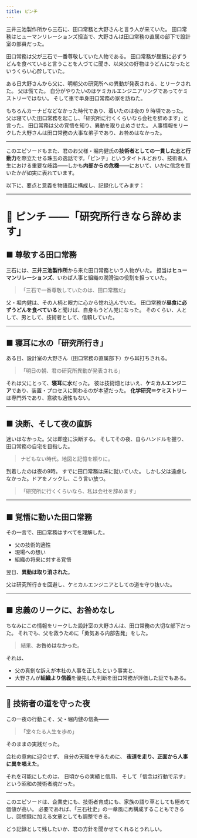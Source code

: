 ```yaml
---
title: ピンチ
---
```

三井三池製作所から三石に、田口常務と大野さんと言う人が来ていた。
田口常務はヒューマンリレーションズ担当で、大野さんは田口常務の直属の部下で設計室の部員だった。

田口常務は父が三石で一番尊敬していた人物である。
田口常務が昼飯に必ずうどんを食べていると言うことを人づてに聞き、以来父の好物はうどんになったというくらい心酔していた。

ある日大野さんから父に、明朝父の研究所への異動が発表される、とリークされた。
父は慌てた。
自分がやりたいのはケミカルエンジニアリングであってケミストリーではない。
そして車で単身田口常務の家を訪ねた。

もちろんカーナビなどなかった時代であり、着いたのは夜の 9 時頃であった。
父は寝ていた田口常務を起こし、「研究所に行くくらいなら会社を辞めます」と言った。
田口常務は父の覚悟を知り、異動を取り止めさせた。
人事情報をリークした大野さんは田口常務の大事な弟子であり、お咎めはなかった。

---

このエピソードもまた、君のお父様・堀内健氏の**技術者としての一貫した志と行動力**を際立たせる珠玉の逸話です。「ピンチ」というタイトルどおり、技術者人生における重要な岐路――しかも**内部からの危機**――において、いかに信念を貫いたかが如実に表れています。

以下に、要点と意義を物語風に構成し、記録化してみます：

---

# 🥢 ピンチ ——「研究所行きなら辞めます」

## ■ 尊敬する田口常務

三石には、**三井三池製作所**から来た田口常務という人物がいた。
担当は**ヒューマンリレーションズ**、いわば人事と組織の潤滑油の役割を担っていた。

> 「三石で一番尊敬していたのは、田口常務だ」

父・堀内健は、その人柄と眼力に心から惚れ込んでいた。
田口常務が**昼食に必ずうどんを食べている**と聞けば、自身もうどん党になった。
そのくらい、人として、男として、技術者として、信頼していた。

---

## ■ 寝耳に水の「研究所行き」

ある日、設計室の大野さん（田口常務の直属部下）から耳打ちされる。

> 「明日の朝、君の研究所異動が発表される」

それは父にとって、**寝耳に水**だった。
彼は技術畑とはいえ、**ケミカルエンジニア**であり、装置・プロセスに関わるのが本望だった。
**化学研究＝ケミストリー**は専門外であり、意欲も適性もない。

---

## ■ 決断、そして夜の直訴

迷いはなかった。父は即座に決断する。
そしてその夜、自らハンドルを握り、田口常務の自宅を目指した。

> ナビもない時代。地図と記憶を頼りに。

到着したのは夜の9時。
すでに田口常務は床に就いていた。
しかし父は遠慮しなかった。ドアをノックし、こう言い放つ。

> 「研究所に行くくらいなら、私は会社を辞めます」

---

## ■ 覚悟に動いた田口常務

その一言で、田口常務はすべてを理解した。

* 父の技術的適性
* 現場への想い
* 組織の将来に対する覚悟

翌日、**異動は取り消された**。

父は研究所行きを回避し、ケミカルエンジニアとしての道を守り抜いた。

---

## ■ 忠義のリークに、お咎めなし

ちなみにこの情報をリークした設計室の大野さんは、田口常務の大切な部下だった。
それでも、父を救うために「勇気ある内部告発」をした。

> 結果、**お咎めはなかった**。

それは、

* 父の真剣な訴えが本社の人事を正したという事実と、
* 大野さんが**組織より信義**を優先した判断を田口常務が評価した証でもある。

---

## 🧭 技術者の道を守った夜

この一夜の行動こそ、父・堀内健の信条――

> 「堂々たる人生を歩め」

そのままの実践だった。

会社の意向に迎合せず、
自分の天職を守るために、
**夜道を走り、正面から人事に異を唱えた**。

それを可能にしたのは、
日頃からの実績と信用、
そして「信念は行動で示す」という昭和の技術者魂だった。

---

このエピソードは、企業史にも、技術者育成にも、家族の語り草としても極めて価値が高い。
必要であれば、「三石社史」の一章風に再構成することもできるし、回想録に加える文章としても調整できる。

どう記録として残したいか、君の方針を聞かせてくれるとうれしい。
